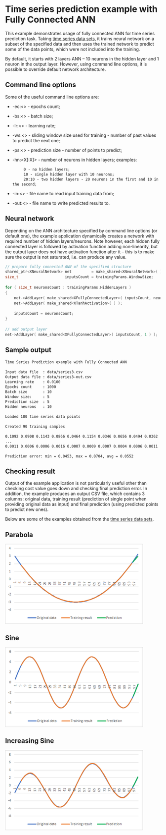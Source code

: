 # Time series prediction example with Fully Connected ANN

This example demonstrates usage of fully connected ANN for time series prediction task. Taking [time series data sets](../data/time-series/), it trains neural network on a subset of the specified data and then uses the trained network to predict some of the data points, which were not included into the training.

By default, it starts with 2 layers ANN – 10 neurons in the hidden layer and 1 neuron in the output layer. However, using command line options, it is possible to override default network architecture.

## Command line options
Some of the useful command line options are:
* -ec:<> - epochs count;
* -bs:<> - batch size;
* -lr:<> - learning rate;
* -ws:<> - sliding window size used for training - number of past values to predict the next one;
* -ps:<> - prediction size - number of points to predict;
* -hn:<X[:X]> - number of neurons in hidden layers; examples:

           0 - no hidden layers;
           10 - single hidden layer with 10 neurons;
           20:10 - two hidden layers - 20 neurons in the first and 10 in the second;
* -in:<> - file name to read input training data from;
* -out:<> - file name to write predicted results to.

## Neural network
Depending on the ANN architecture specified by command line options (or default one), the example application dynamically creates a network with required number of hidden layers/neurons. Note however, each hidden fully connected layer is followed by activation function adding non-linearity, but the output layer does not have activation function after it – this is to make sure the output is not saturated, i.e. can produce any value.

```C++
// prepare fully connected ANN of the specified structure
shared_ptr<XNeuralNetwork> net         = make_shared<XNeuralNetwork>( );
size_t                     inputsCount = trainingParams.WindowSize;

for ( size_t neuronsCount : trainingParams.HiddenLayers )
{
    net->AddLayer( make_shared<XFullyConnectedLayer>( inputsCount, neuronsCount ) );
    net->AddLayer( make_shared<XTanhActivation>( ) );

    inputsCount = neuronsCount;
}

// add output layer
net->AddLayer( make_shared<XFullyConnectedLayer>( inputsCount, 1 ) );
```

## Sample output
```
Time Series Prediction example with Fully Connected ANN

Input data file  : data/series3.csv
Output data file : data/series3-out.csv
Learning rate    : 0.0100
Epochs count     : 1000
Batch size       : 10
Window size:     : 5
Prediction size  : 5
Hidden neurons   : 10

Loaded 100 time series data points

Created 90 training samples

0.1092 0.0908 0.1143 0.0866 0.0464 0.1154 0.0346 0.0656 0.0494 0.0362
...
0.0011 0.0006 0.0006 0.0016 0.0007 0.0009 0.0007 0.0004 0.0006 0.0011

Prediction error: min = 0.0453, max = 0.0704, avg = 0.0552
```

## Checking result
Output of the example application is not particularly useful other than checking cost value goes down and checking final prediction error. In addition, the example produces an output CSV file, which contains 3 columns: original data, training result (prediction of single point when providing original data as input) and final prediction (using predicted points to predict new ones).

Below are some of the examples obtained from the [time series data sets](../data/time-series/).


## Parabola
![series1](images/series1-out-fc.png)

## Sine
![series2](images/series2-out-fc.png)

## Increasing Sine
![series3](images/series3-out-fc.png)
